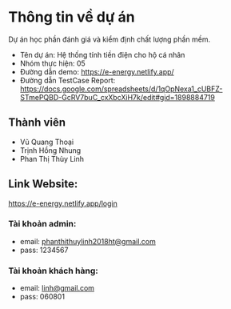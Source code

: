 # Thông tin về dự án
Dự án học phần đánh giá và kiểm định chất lượng phần mềm.
- Tên dự án: Hệ thống tính tiền điện cho hộ cá nhân
- Nhóm thực hiện: 05
- Đường dẫn demo: https://e-energy.netlify.app/
- Đường dẫn TestCase Report: https://docs.google.com/spreadsheets/d/1qOpNexa1_cUBFZ-STmePQBD-GcRV7buC_cxXbcXiH7k/edit#gid=1898884719

## Thành viên
- Vũ Quang Thoại
- Trịnh Hồng Nhung
- Phan Thị Thùy Linh

## Link Website: 
 https://e-energy.netlify.app/login
### Tài khoản admin: 
- email: phanthithuylinh2018ht@gmail.com 
- pass: 1234567
### Tài khoản khách hàng: 
- email: linh@gmail.com  
- pass: 060801


